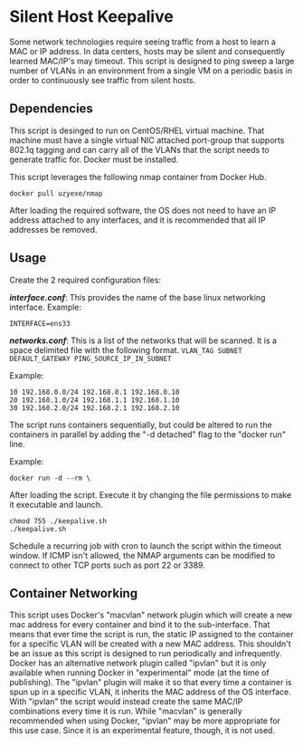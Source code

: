 # Silent Host Keepalive

Some network technologies require seeing traffic from a host to learn a MAC or IP address.  In data centers, hosts may be silent and consequently learned MAC/IP's may timeout.  This script is designed to ping sweep a large number of VLANs in an environment from a single VM on a periodic basis in order to continuously see traffic from silent hosts.

## Dependencies

This script is desinged to run on CentOS/RHEL virtual machine.  That machine must have a single virtual NIC attached port-group that supports 802.1q tagging and can carry all of the VLANs that the script needs to generate traffic for.  Docker must be installed.

This script leverages the following nmap container from Docker Hub.
```
docker pull uzyexe/nmap
```

After loading the required software, the OS does not need to have an IP address attached to any interfaces, and it is recommended that all IP addresses be removed.

## Usage

Create the 2 required configuration files:

***interface.conf***: This provides the name of the base linux networking interface.
Example:
```
INTERFACE=ens33
```

***networks.conf***: This is a list of the networks that will be scanned.  It is a space delimited file with the following format.
`VLAN_TAG SUBNET DEFAULT_GATEWAY PING_SOURCE_IP_IN_SUBNET`

Example:
```
10 192.168.0.0/24 192.168.0.1 192.168.0.10
20 192.168.1.0/24 192.168.1.1 192.168.1.10
30 192.168.2.0/24 192.168.2.1 192.168.2.10
```

The script runs containers sequentially, but could be altered to run the containers in parallel by adding the "-d detached" flag to the "docker run" line.

Example:
```
docker run -d --rm \
```

After loading the script.  Execute it by changing the file permissions to make it executable and launch.
```
chmod 755 ./keepalive.sh
./keepalive.sh
```

Schedule a recurring job with cron to launch the script within the timeout window.  If ICMP isn't allowed, the NMAP arguments can be modified to connect to other TCP ports such as port 22 or 3389.

## Container Networking

This script uses Docker's "macvlan" network plugin which will create a new mac address for every container and bind it to the sub-interface.  That means that ever time the script is run, the static IP assigned to the container for a specific VLAN will be created with a new MAC address.  This shouldn't be an issue as this script is designed to run periodically and infrequently.  Docker has an alternative network plugin called "ipvlan" but it is only available when running Docker in "experimental" mode (at the time of publishing).  The "ipvlan" plugin will make it so that every time a container is spun up in a specific VLAN, it inherits the MAC address of the OS interface.  With "ipvlan" the script would instead create the same MAC/IP combinations every time it is run.  While "macvlan" is generally recommended when using Docker, "ipvlan" may be more appropriate for this use case.  Since it is an experimental feature, though, it is not used.